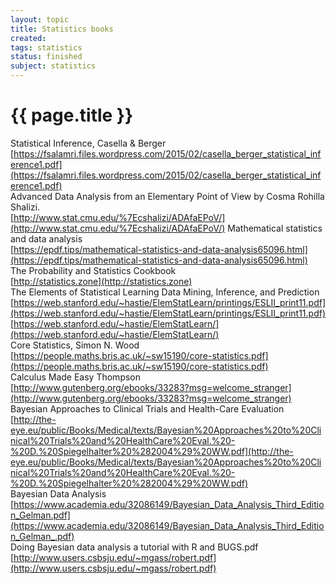 ```yaml
---
layout: topic
title: Statistics books
created: 
tags: statistics
status: finished
subject: statistics
---
```

{{ page.title }}
================
Statistical Inference, Casella & Berger  
[https://fsalamri.files.wordpress.com/2015/02/casella_berger_statistical_inference1.pdf](https://fsalamri.files.wordpress.com/2015/02/casella_berger_statistical_inference1.pdf)  
Advanced Data Analysis from an Elementary Point of View by Cosma Rohilla Shalizi.   
[http://www.stat.cmu.edu/%7Ecshalizi/ADAfaEPoV/](http://www.stat.cmu.edu/%7Ecshalizi/ADAfaEPoV/)
Mathematical statistics and data analysis  
[https://epdf.tips/mathematical-statistics-and-data-analysis65096.html](https://epdf.tips/mathematical-statistics-and-data-analysis65096.html)  
 The Probability and Statistics Cookbook  
[http://statistics.zone](http://statistics.zone)  
 The Elements of Statistical Learning Data Mining, Inference, and Prediction  
[https://web.stanford.edu/~hastie/ElemStatLearn/printings/ESLII_print11.pdf](https://web.stanford.edu/~hastie/ElemStatLearn/printings/ESLII_print11.pdf)  
[https://web.stanford.edu/~hastie/ElemStatLearn/](https://web.stanford.edu/~hastie/ElemStatLearn/)  
Core Statistics, Simon N. Wood  
[https://people.maths.bris.ac.uk/~sw15190/core-statistics.pdf](https://people.maths.bris.ac.uk/~sw15190/core-statistics.pdf)  
Calculus Made Easy Thompson  
[http://www.gutenberg.org/ebooks/33283?msg=welcome_stranger](http://www.gutenberg.org/ebooks/33283?msg=welcome_stranger)  
 Bayesian Approaches to Clinical Trials and Health-Care Evaluation  
[http://the-eye.eu/public/Books/Medical/texts/Bayesian%20Approaches%20to%20Clinical%20Trials%20and%20HealthCare%20Eval.%20-%20D.%20Spiegelhalter%20%282004%29%20WW.pdf](http://the-eye.eu/public/Books/Medical/texts/Bayesian%20Approaches%20to%20Clinical%20Trials%20and%20HealthCare%20Eval.%20-%20D.%20Spiegelhalter%20%282004%29%20WW.pdf)  
Bayesian Data Analysis  
[https://www.academia.edu/32086149/Bayesian_Data_Analysis_Third_Edition_Gelman.pdf](https://www.academia.edu/32086149/Bayesian_Data_Analysis_Third_Edition_Gelman_.pdf)  
Doing Bayesian data analysis a tutorial with R and BUGS.pdf  
[http://www.users.csbsju.edu/~mgass/robert.pdf](http://www.users.csbsju.edu/~mgass/robert.pdf)  
